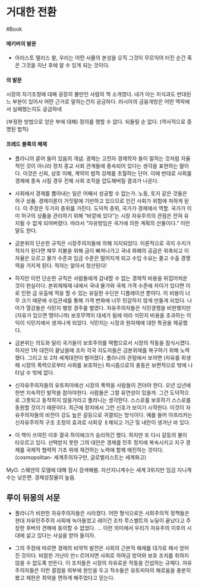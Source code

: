 # 거대한 전환

#Book



#### 매키버의 발문

* 아리스토 텔리스 왈, 우리는 어떤 사물의 본성을 오직 그것이 무르익어 터진 순간 혹은 그것을 지난 후에 알 수 있게 되는 것이다. 

#### 의 발문

시장의 자기조정에 대해 굉장히 불만인 사람의 책 소개였다. 내가 아는 지식과도 반대된느 부분이 있어서 어떤 근거로 말하는건지 궁금하다.  러시아의 금융개방은 어떤 맥락에서 실패했는지도 궁금하네

(부정한 방법으로 얻은 부에 대해) 정의를 행할 수 없다. 되돌릴 순 없다. (역사적으로 증명된 법칙) 



#### 프레드 블록의 해제

* 폴라니의 묻어 들어 있음의 개념. 경제는 고전자 경제학자 들이 말하는 것처럼 자율적인 것이 아니라 정치 종교 사회 관계들에 종속되어 있다는 생각을 표현하는 말이다. 이것은 신뢰, 상호 이해, 계약의 법적 강제를 초월하는 단어. 이에 반대로 사회를 경제에 종속 시킬 경우 전체 사회 조직을 압도해버릴 결과가 나온다.

* 사회에서 경제를 뽑아내는 일은 어째서 성공할 수 없는가. 노동, 토지 같은 것들은 허구 상품. 경제이론이 거짓말에 기반하고 있으므로 인간 사회가 위험에 처하게 된다. 이 주장은 두가지 층위를 가진다. 도덕적 층위, 국가가 경제에서 역할. 국가가 이미 허구의 상품을 관리하기 위해 “바깥에 있다”는 시장 자유주의의 관점은 전혀 유지될 수 없게 되어버렸다. 따라서 “자유방임은 국가에 의한 계획의 산물이다.” 이런 말도 한다.

* 금본위의 단순한 규칙은 시장주의자들에 의해 지지되었다. 이론적으로 국지 수지가 적자가 된다면 채무 지불을 위해 금이 빠져나가고 국내 화폐의 공급은 위축되고 이자율은 오르고 물가 수준과 임금 수준은 떨어지게 되고 수입 수요는 줄고 수출 경쟁력을 가지게 된다. 적자는 알아서 청산된다! 

* 하지만 이런 단순한 규칙은 사람들에게 감내할 수 없는 경제적 비용을 뒤집어씌운 것이 현실이다. 본위제체재 내에서 국내 물가와 국제 가격 수준에 차이가 있다면 이로 인한 금 유출에 적응 할 수 있는 유일한 수단은 디플레이션 뿐이다. 이 비용이 너무 크기 때문에 수입관세를 통해 가격 변화에 너무 민감하지 않게 만들게 되었다. 나아가 열강들은 식민지 팽창 경주를 벌였다. 자유주의자들은 식민경쟁을 비판했지만 (자유가 있으면 땡이니까) 보호무역이 대세가 됨에 따라 식민지 비용을 초과하는 이익이 식민지에서 생겨나게 되었다. 식민지는 시장과 원자재에 대한 특권을 제공했다. 

* 금본위는 의도와 달리 국가들이 보호주의를 택함으로서 시장의 작동을 잠식시켰다. 하지만 1차 대전이 끝났을때 조차 각국 지도자들은 금본위제를 복구하기 위해 노력했다. 그리고 또 2차 세계대전이 벌어졌다. 폴라니의 관점에서 보자면 (자유를 희생해 시장의 폭력으로부터 사회를 보호하는) 파시즘으로의 충동은  보편적으로 밖에 나타날 수 밖에 없다. 

* 신자유주의자들의 유토피아에선 시장의 폭력을 사람들이 견뎌야 한다. 오년 십년에 한번 지속적인 발작을 참아야한다. 사람들은 그럴 유연성이 있을까. 그건 도덕적으로 그릇되고 동작하지 않을거라고 폴라니는 생각한다. 스스로를 보호하기 스스로를 동원할 것이기 때문이다. 최근에 정치에서 그런 신호가 보이기 시작한다. 이것이 자유주의자들의 비전이 강도 높은 갈등으로 귀결되는 방식이다. 예를 들어 아프리카는 신자유주의적 구조 조정의 효과로 사회갛 ㅐ체되고 기근 및 내란이 생겨난 바 있다.

* 이 책이 쓰여진 이후 결국 하이에크가 승리하긴 했다. 하지만 또 다시 갈등의 불이 타오르고 있다. 선택받지 못한 그의 대안은 경제를 민주 정치에 복속시키고 지구 경제를 국제적 협력적 기초 위에 재건하는 노력에 함께 매진하는 것이다. (cosmopolitan- 세계주의자구만, 글로벌리스트는 세계화고) 



MyO. 스웨덴의 모델에 대해 잠시 검색해봄. 자산지니계수는 세계 3위지만 임금 지니계수는 낮은편. 경제성장율이 높음.



## 루이 뒤몽의 서문

* 폴라니가 비판한 자유주의자들은 사라졌다. 어떤 형식으로든 사회주의적 정책들은 현대 자유민주주의 사회에 녹아들었고 레이건 조차 루스벨트의 뉴딜이 끝났다고 주장한 후버의 견해에 동의할 수 없었다. … 이런 의미에서 우리가 자유주의 이후의 시대에 살고 있다는 사실을 받아 들이자.

* 그의 주장에 따르면 경제의 비약적 발전은 사회의 근본적 해체를 대가로 해서 얻어진 것이다. 비참한 가난이 만ㄷ르어지면 사회로 하여금 방어와 보호 조치를 취하지 않을 수 없도록 만든다. 이 조치들은 시장의 자유로운 작동을 간섭하는 규제다. 자유주의자들은 이런 결점을 외부에 원인을 두고 적수들은 유토피아의 해로움을 충분히 봤고 제한은 최악을 면하게 해주었다고 믿는다.